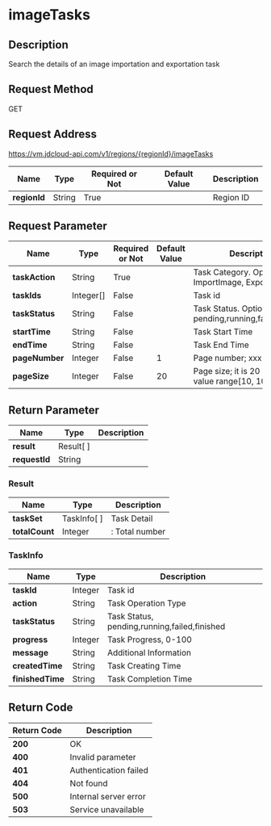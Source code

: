 # imageTasks


## Description
Search the details of an image importation and exportation task


## Request Method
GET

## Request Address
https://vm.jdcloud-api.com/v1/regions/{regionId}/imageTasks

|Name|Type|Required or Not|Default Value|Description|
|---|---|---|---|---|
|**regionId**|String|True| |Region ID|

## Request Parameter
|Name|Type|Required or Not|Default Value|Description|
|---|---|---|---|---|
|**taskAction**|String|True| |Task Category. Optional Value: ImportImage, ExportImage|
|**taskIds**|Integer[]|False| |Task id|
|**taskStatus**|String|False| |Task Status. Optional Value: pending,running,failed,finished|
|**startTime**|String|False| |Task Start Time|
|**endTime**|String|False| |Task End Time|
|**pageNumber**|Integer|False|1|Page number; xxx by default1|
|**pageSize**|Integer|False|20|Page size; it is 20 by default; value range[10, 100]|


## Return Parameter
|Name|Type|Description|
|---|---|---|
|**result**|Result[ ]| |
|**requestId**|String| |

### <div id="Result">Result</div>
|Name|Type|Description|
|---|---|---|
|**taskSet**|TaskInfo[ ]|Task Detail|
|**totalCount**|Integer|: Total number|
### <div id="TaskInfo">TaskInfo</div>
|Name|Type|Description|
|---|---|---|
|**taskId**|Integer|Task id|
|**action**|String|Task Operation Type|
|**taskStatus**|String|Task Status, pending,running,failed,finished|
|**progress**|Integer|Task Progress, 0-100|
|**message**|String|Additional Information|
|**createdTime**|String|Task Creating Time|
|**finishedTime**|String|Task Completion Time|

## Return Code
|Return Code|Description|
|---|---|
|**200**|OK|
|**400**|Invalid parameter|
|**401**|Authentication failed|
|**404**|Not found|
|**500**|Internal server error|
|**503**|Service unavailable|
